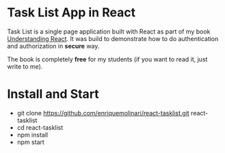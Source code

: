 # Task List App in React

Task List is a single page application built with React as part of my book [Understanding React](https://leanpub.com/understandingreact). It was build to demonstrate how to do authentication and authorization in **secure** way.

The book is completely **free** for my students (if you want to read it, just write to me).

# Install and Start

- git clone https://github.com/enriquemolinari/react-tasklist.git react-tasklist
- cd react-tasklist
- npm install
- npm start
